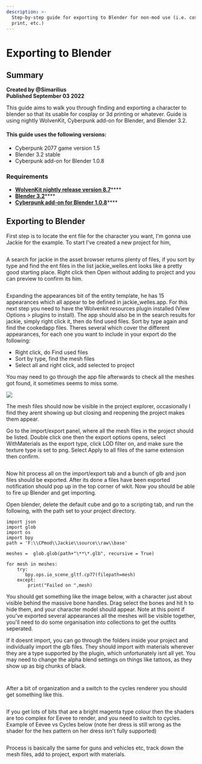 ```yaml
---
description: >-
  Step-by-step guide for exporting to Blender for non-mod use (i.e. cosplay, 3d
  print, etc.)
---
```


# Exporting to Blender

## Summary

**Created by @Simarilius** \
**Published September 03 2022**

This guide aims to walk you through finding and exporting a character to blender so that its usable for cosplay or 3d printing or whatever. Guide is using nightly WolvenKit, Cyberpunk add-on for Blender, and Blender 3.2.

#### This guide uses the following versions:

* Cyberpunk 2077 game version 1.5
* Blender 3.2 stable
* Cyberpunk add-on for Blender 1.0.8

### Requirements

* [**WolvenKit nightly release version 8.7**](https://github.com/WolvenKit/WolvenKit)****
* [**Blender 3.2**](https://www.blender.org/)****
* [**Cyberpunk add-on for Blender 1.0.8**](https://github.com/dragonzkiller/cp77research)****

## Exporting to Blender

First step is to locate the ent file for the character you want, I'm gonna use Jackie for the example. To start I've created a new project for him,&#x20;

<figure><img src="../../.gitbook/assets/image (2) (1).png" alt=""><figcaption></figcaption></figure>

A search for jackie in the asset browser returns plenty of files, if you sort by type and find the ent files in the list jackie\_welles.ent looks like a pretty good starting place. Right click then Open without adding to project and you can preview to confirm its him.

<figure><img src="../../.gitbook/assets/image.png" alt=""><figcaption></figcaption></figure>

Expanding the appearances bit of the entity template, he has 15 appearances which all appear to be defined in jackie\_welles.app. For this next step you need to have the Wolvenkit resources plugin installed (View Options > plugins to install). The app should also be in the search results for jackie, simply right click it, then do find used files. Sort by type again and find the cookedapp files. Theres several which cover the different appearances, for each one you want to include in your export do the following:&#x20;

* Right click, do Find used files&#x20;
* Sort by type, find the mesh files&#x20;
* Select all and right click, add selected to project

You may need to go through the app file afterwards to check all the meshes got found, it sometimes seems to miss some.



![](<../../.gitbook/assets/image (1) (1).png>)

The mesh files should now be visible in the project explorer, occasionally I find they arent showing up but closing and reopening the project makes them appear.&#x20;

Go to the import/export panel, where all the mesh files in the project should be listed. Double click one then the export options opens, select WithMaterials as the export type, click LOD filter on, and make sure the texture type is set to png. Select Apply to all files of the same extension then confirm.&#x20;

<figure><img src="../../.gitbook/assets/image (7).png" alt=""><figcaption></figcaption></figure>

Now hit process all on the import/export tab and a bunch of glb and json files should be exported. After its done a files have been exported notification should pop up in the top corner of wkit. Now you should be able to fire up Blender and get importing.

Open blender, delete the default cube and go to a scripting tab, and run the following, with the path set to your project directory.

```
import json
import glob
import os
import bpy
path = 'F:\\CPmod\\Jackie\\source\\raw\\base'

meshes =  glob.glob(path+"\**\*.glb", recursive = True)

for mesh in meshes:
    try:
       bpy.ops.io_scene_gltf.cp77(filepath=mesh)
    except:
        print("Failed on ",mesh)
```

You should get something like the image below, with a character just about visible behind the massive bone handles. Drag select the bones and hit h to hide them, and your character model should appear. Note at this point if you've exported several appearances all the meshes will be visible together, you'll need to do some organisation into collections to get the outfits seperated.

If it doesnt import, you can go through the folders inside your project and individually import the glb files. They should import with materials wherever they are a type supported by the plugin, which unfortunately isnt all yet. You may need to change the alpha blend settings on things like tattoos, as they show up as big chunks of black.&#x20;



<figure><img src="../../.gitbook/assets/image (5).png" alt=""><figcaption></figcaption></figure>

<figure><img src="../../.gitbook/assets/image (6).png" alt=""><figcaption></figcaption></figure>

After a bit of organization and a switch to the cycles renderer you should get something like this.

<figure><img src="../../.gitbook/assets/image (8).png" alt=""><figcaption></figcaption></figure>

If you get lots of bits that are a bright magenta type colour then the shaders are too complex for Eevee to render, and you need to switch to cycles. Example of Eevee vs Cycles below (note her dress is still wrong as the shader for the hex pattern on her dress isn't fully supported)

<figure><img src="../../.gitbook/assets/image (4).png" alt=""><figcaption></figcaption></figure>

Process is basically the same for guns and vehicles etc, track down the mesh files, add to project, export with materials.
